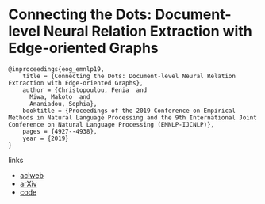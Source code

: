 # Connecting the Dots: Document-level Neural Relation Extraction with Edge-oriented Graphs

```
@inproceedings{eog_emnlp19,
    title = {Connecting the Dots: Document-level Neural Relation Extraction with Edge-oriented Graphs},
    author = {Christopoulou, Fenia  and
      Miwa, Makoto  and
      Ananiadou, Sophia},
    booktitle = {Proceedings of the 2019 Conference on Empirical Methods in Natural Language Processing and the 9th International Joint Conference on Natural Language Processing (EMNLP-IJCNLP)},
    pages = {4927--4938},
    year = {2019}
}
```

links
- [aclweb](https://www.aclweb.org/anthology/D19-1498/)
- [arXiv](https://arxiv.org/abs/1909.00228)
- [code](https://github.com/fenchri/edge-oriented-graph)
